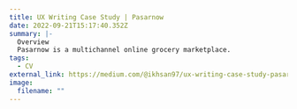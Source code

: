 ```yaml
---
title: UX Writing Case Study | Pasarnow
date: 2022-09-21T15:17:40.352Z
summary: |-
  Overview
  Pasarnow is a multichannel online grocery marketplace.
tags:
  - CV
external_link: https://medium.com/@ikhsan97/ux-writing-case-study-pasarnow-59ab8b455b56
image:
  filename: ""
---
```

